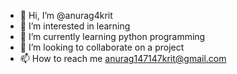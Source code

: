 - 👋 Hi, I’m @anurag4krit
- 👀 I’m interested in learning
- 🌱 I’m currently learning python programming
- 💞️ I’m looking to collaborate on a project
- 📫 How to reach me anurag147147krit@gmail.com

<!---
anurag4krit/anurag4krit is a ✨ special ✨ repository because its `README.md` (this file) appears on your GitHub profile.
You can click the Preview link to take a look at your changes.
--->

